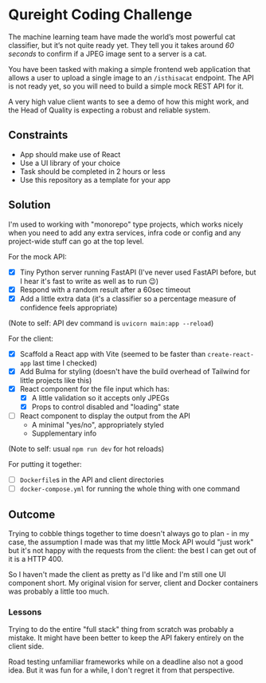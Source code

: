 # Qureight Coding Challenge

The machine learning team have made the world’s most powerful cat classifier, but it’s
not quite ready yet. They tell you it takes around _60 seconds_ to confirm if a JPEG
image sent to a server is a cat.

You have been tasked with making a simple frontend web application that allows a user to
upload a single image to an `/isthisacat` endpoint. The API is not ready yet, so you
will need to build a simple mock REST API for it.

A very high value client wants to see a demo of how this might work, and the Head of
Quality is expecting a robust and reliable system.

## Constraints

- App should make use of React
- Use a UI library of your choice
- Task should be completed in 2 hours or less
- Use this repository as a template for your app

## Solution

I'm used to working with "monorepo" type projects, which works nicely when you need to add any extra services, infra code or config and any project-wide stuff can go at the top level.

For the mock API:

- [x] Tiny Python server running FastAPI (I've never used FastAPI before, but I hear it's fast to write as well as to run 😉)
- [x] Respond with a random result after a 60sec timeout
- [x] Add a little extra data (it's a classifier so a percentage measure of confidence feels appropriate)

(Note to self: API dev command is `uvicorn main:app --reload`)

For the client:

- [x] Scaffold a React app with Vite (seemed to be faster than `create-react-app` last time I checked)
- [x] Add Bulma for styling (doesn't have the build overhead of Tailwind for little projects like this)
- [x] React component for the file input which has:
  - [x] A little validation so it accepts only JPEGs
  - [x] Props to control disabled and "loading" state
- [ ] React component to display the output from the API
  - A minimal "yes/no", appropriately styled
  - Supplementary info

(Note to self: usual `npm run dev` for hot reloads)

For putting it together:

- [ ] `Dockerfile`s in the API and client directories
- [ ] `docker-compose.yml` for running the whole thing with one command

## Outcome

Trying to cobble things together to time doesn't always go to plan - in my case, the assumption I made was that my little Mock API would "just work" but it's not happy with the requests from the client: the best I can get out of it is a HTTP 400.

So I haven't made the client as pretty as I'd like and I'm still one UI component short. My original vision for server, client and Docker containers was probably a little too much.

### Lessons

Trying to do the entire "full stack" thing from scratch was probably a mistake. It might have been better to keep the API fakery entirely on the client side.

Road testing unfamiliar frameworks while on a deadline also not a good idea. But it was fun for a while, I don't regret it from that perspective.
